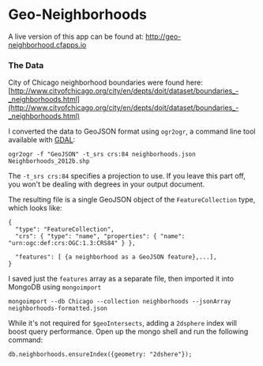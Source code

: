 # Geo-Neighborhoods #

A live version of this app can be found at: http://geo-neighborhood.cfapps.io

### The Data ###

City of Chicago neighborhood boundaries were found here: [http://www.cityofchicago.org/city/en/depts/doit/dataset/boundaries_-_neighborhoods.html](http://www.cityofchicago.org/city/en/depts/doit/dataset/boundaries_-_neighborhoods.html)


I converted the data to GeoJSON format using `ogr2ogr`, a command line tool available
with [GDAL](http://www.gdal.org/index.html):

    ogr2ogr -f "GeoJSON" -t_srs crs:84 neighborhoods.json Neighborhoods_2012b.shp

The `-t_srs crs:84` specifies a projection to use.  If you leave this part off, you won't be dealing with degrees in your output document.

The resulting file is a single GeoJSON object of the `FeatureCollection` type, which looks like:

    {
      "type": "FeatureCollection",
      "crs": { "type": "name", "properties": { "name": "urn:ogc:def:crs:OGC:1.3:CRS84" } },
          
      "features": [ {a neighborhood as a GeoJSON feature},...],
    }

I saved just the `features` array as a separate file, then imported it into MongoDB using `mongoimport`

    mongoimport --db Chicago --collection neighborhoods --jsonArray neighborhoods-formatted.json

While it's not required for `$geoIntersects`, adding a `2dsphere` index will boost query performance.  Open up the mongo shell and run the following command:

    db.neighborhoods.ensureIndex({geometry: "2dshere"});
